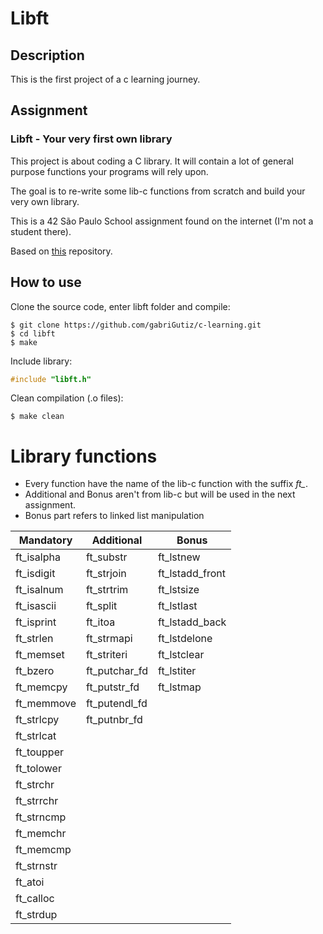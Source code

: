 # Libft

## Description
This is the first project of a c learning journey.

## Assignment
### Libft - Your very first own library
This project is about coding a C library.
It will contain a lot of general purpose functions your programs will rely upon.

The goal is to re-write some lib-c functions from scratch and build your very own library.

This is a 42 São Paulo School assignment found on the internet (I'm not a student there).

Based on [this](https://github.com/rphlr/42-Subjects?tab=readme-ov-file) repository.

## How to use
Clone the source code, enter libft folder and compile:
```shell
$ git clone https://github.com/gabriGutiz/c-learning.git
$ cd libft
$ make
```

Include library:
```c
#include "libft.h"
```

Clean compilation (.o files):
```shell
$ make clean
```

# Library functions
* Every function have the name of the lib-c function with the suffix *ft_*.
* Additional and Bonus aren't from lib-c but will be used in the next assignment.
* Bonus part refers to linked list manipulation

| Mandatory  | Additional    | Bonus           |
|------------|---------------|-----------------|
| ft_isalpha | ft_substr     | ft_lstnew       |
| ft_isdigit | ft_strjoin    | ft_lstadd_front |
| ft_isalnum | ft_strtrim    | ft_lstsize      |
| ft_isascii | ft_split      | ft_lstlast      |
| ft_isprint | ft_itoa       | ft_lstadd_back  |
| ft_strlen  | ft_strmapi    | ft_lstdelone    |
| ft_memset  | ft_striteri   | ft_lstclear     |
| ft_bzero   | ft_putchar_fd | ft_lstiter      |
| ft_memcpy  | ft_putstr_fd  | ft_lstmap       |
| ft_memmove | ft_putendl_fd |                 |
| ft_strlcpy | ft_putnbr_fd  |                 |
| ft_strlcat |               |                 |
| ft_toupper |               |                 |
| ft_tolower |               |                 |
| ft_strchr  |               |                 |
| ft_strrchr |               |                 |
| ft_strncmp |               |                 |
| ft_memchr  |               |                 |
| ft_memcmp  |               |                 |
| ft_strnstr |               |                 |
| ft_atoi    |               |                 |
| ft_calloc  |               |                 |
| ft_strdup  |               |                 |

